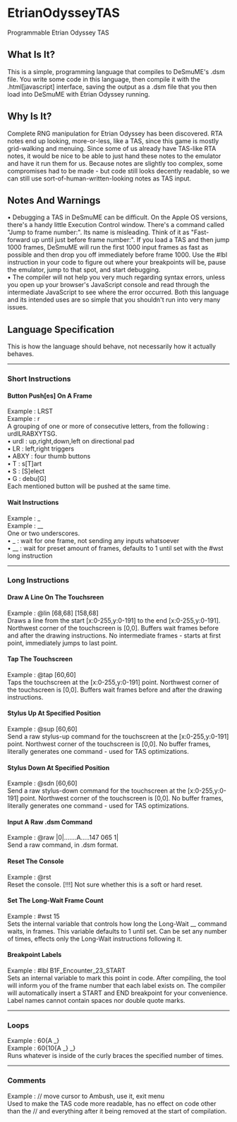 # EtrianOdysseyTAS  
Programmable Etrian Odyssey TAS  
  
## What Is It?  
This is a simple, programming language that compiles to DeSmuME's .dsm file. You write some code in this language, then compile it with the .html[javascript] interface, saving the output as a .dsm file that you then load into DeSmuME with Etrian Odyssey running.  
  
## Why Is It?  
Complete RNG manipulation for Etrian Odyssey has been discovered. RTA notes end up looking, more-or-less, like a TAS, since this game is mostly grid-walking and menuing. Since some of us already have TAS-like RTA notes, it would be nice to be able to just hand these notes to the emulator and have it run them for us. Because notes are slightly too complex, some compromises had to be made - but code still looks decently readable, so we can still use sort-of-human-written-looking notes as TAS input.  
  
## Notes And Warnings  
• Debugging a TAS in DeSmuME can be difficult. On the Apple OS versions, there's a handy little Execution Control window. There's a command called "Jump to frame number:". Its name is misleading. Think of it as "Fast-forward up until just before frame number:". If you load a TAS and then jump 1000 frames, DeSmuME will run the first 1000 input frames as fast as possible and then drop you off immediately before frame 1000. Use the #lbl instruction in your code to figure out where your breakpoints will be, pause the emulator, jump to that spot, and start debugging.  
• The compiler will not help you very much regarding syntax errors, unless you open up your browser's JavaScript console and read through the intermediate JavaScript to see where the error occurred. Both this language and its intended uses are so simple that you shouldn't run into very many issues.  
  
## Language Specification  
This is how the language should behave, not necessarily how it actually behaves.  
  
---  
  
### Short Instructions  
  
#### Button Push[es] On A Frame  
Example : LRST  
Example : r  
A grouping of one or more of consecutive letters, from the following : urdlLRABXYTSG.  
• urdl : up,right,down,left on directional pad  
• LR : left,right triggers  
• ABXY : four thumb buttons  
• T : s[T]art  
• S : [S]elect  
• G : debu[G]  
Each mentioned button will be pushed at the same time.  
  
#### Wait Instructions  
Example : _  
Example : __  
One or two underscores.  
• _ : wait for one frame, not sending any inputs whatsoever  
• __ : wait for preset amount of frames, defaults to 1 until set with the #wst long instruction  
  
---  
  
### Long Instructions  
  
#### Draw A Line On The Touchsreen  
Example : @lin [68,68] [158,68]  
Draws a line from the start [x:0-255,y:0-191] to the end [x:0-255,y:0-191]. Northwest corner of the touchscreen is [0,0]. Buffers wait frames before and after the drawing instructions. No intermediate frames - starts at first point, immediately jumps to last point.  
  
#### Tap The Touchscreen  
Example : @tap [60,60]  
Taps the touchscreen at the [x:0-255,y:0-191] point. Northwest corner of the touchscreen is [0,0]. Buffers wait frames before and after the drawing instructions.  
  
#### Stylus Up At Specified Position  
Example : @sup [60,60]  
Send a raw stylus-up command for the touchscreen at the [x:0-255,y:0-191] point. Northwest corner of the touchscreen is [0,0]. No buffer frames, literally generates one command - used for TAS optimizations.  
  
#### Stylus Down At Specified Position  
Example : @sdn [60,60]  
Send a raw stylus-down command for the touchscreen at the [x:0-255,y:0-191] point. Northwest corner of the touchscreen is [0,0]. No buffer frames, literally generates one command - used for TAS optimizations.  
  
#### Input A Raw .dsm Command  
Example : @raw |0|.......A.....147 065 1|  
Send a raw command, in .dsm format.  
  
#### Reset The Console  
Example : @rst  
Reset the console. [!!!] Not sure whether this is a soft or hard reset.  
  
#### Set The Long-Wait Frame Count  
Example : #wst 15  
Sets the internal variable that controls how long the Long-Wait __ command waits, in frames. This variable defaults to 1 until set. Can be set any number of times, effects only the Long-Wait instructions following it.  
  
#### Breakpoint Labels  
Example : #lbl B1F_Encounter_23_START  
Sets an internal variable to mark this point in code. After compiling, the tool will inform you of the frame number that each label exists on. The compiler will automatically insert a START and END breakpoint for your convenience. Label names cannot contain spaces nor double quote marks.  
  
---  
  
### Loops  
Example : 60{A _}  
Example : 60{10{A _} _}  
Runs whatever is inside of the curly braces the specified number of times.  
  
---  
  
### Comments  
Example : // move cursor to Ambush, use it, exit menu  
Used to make the TAS code more readable, has no effect on code other than the // and everything after it being removed at the start of compilation.  
  